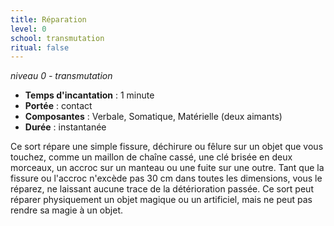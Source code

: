```yaml
---
title: Réparation
level: 0
school: transmutation
ritual: false
---
```

*niveau 0 - transmutation*

- **Temps d'incantation** : 1 minute
- **Portée** : contact
- **Composantes** : Verbale, Somatique, Matérielle (deux aimants)
- **Durée** : instantanée

Ce sort répare une simple fissure, déchirure ou fêlure sur un objet que vous touchez, comme un maillon de chaîne cassé, une clé brisée en deux morceaux, un accroc sur un manteau ou une fuite sur une outre. Tant que la fissure ou l'accroc n'excède pas 30 cm dans toutes les dimensions, vous le réparez, ne laissant aucune trace de la détérioration passée. Ce sort peut réparer physiquement un objet magique ou un artificiel, mais ne peut pas rendre sa magie à un objet.